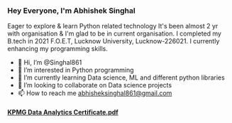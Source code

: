 ### Hey Everyone, I'm Abhishek Singhal
Eager to explore & learn Python related technology
It's been almost 2 yr with organisation & I'm glad to be in current organisation.
I completed my B.tech in 2021 F.O.E.T, Lucknow University, Lucknow-226021.
I currently enhancing my programming skills.

- 👋 Hi, I’m @Singhal861
- 👀 I’m interested in Python programming
- 🌱 I’m currently learning Data science, ML and different python libraries
- 💞️ I’m looking to collaborate on Data science projects
- 📫 How to reach me abhisheksinghal861@gmail.com

<!---
Singhal861/Singhal861 is a ✨ special ✨ repository because its `README.md` (this file) appears on your GitHub profile.
You can click the Preview link to take a look at your changes.
--->
#### [KPMG Data Analytics Certificate.pdf](https://github.com/Singhal861/Singhal861/files/7312554/KPMG.Data.Analytics.Certificate.pdf)
